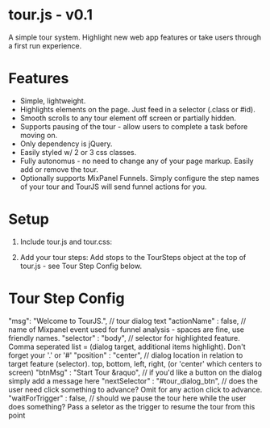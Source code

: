tour.js - v0.1
=======

A simple tour system. Highlight new web app features or take users through a first run experience. 

Features
=======

+ Simple, lightweight. 
+ Highlights elements on the page. Just feed in a selector (.class or #id).
+ Smooth scrolls to any tour element off screen or partially hidden.
+ Supports pausing of the tour - allow users to complete a task before moving on.
+ Only dependency is jQuery. 
+ Easily styled w/ 2 or 3 css classes.
+ Fully autonomus - no need to change any of your page markup. Easily add or remove the tour. 
+ Optionally supports MixPanel Funnels. Simply configure the step names of your tour and TourJS will send funnel actions for you. 

Setup
=======

1. Include tour.js and tour.css:
	<link rel="stylesheet" href="css/tour.css">
	<script src="js/tour.js"></script>

2. Add your tour steps:
	Add stops to the TourSteps object at the top of tour.js - see Tour Step Config below.


Tour Step Config
=======

"msg": "Welcome to TourJS.", // tour dialog text
"actionName" : false, // name of Mixpanel event used for funnel analysis - spaces are fine, use friendly names. 
"selector" : "body", // selector for highlighted feature. Comma seperated list = (dialog target, additional items highlight). Don't forget your '.' or '#' 
"position" : "center", // dialog location in relation to target feature (selector). top, bottom, left, right, (or 'center' which centers to screen)
"btnMsg" : "Start Tour &raquo", // if you'd like a button on the dialog simply add a message here
"nextSelector" : "#tour_dialog_btn", // does the user need click something to advance? Omit for any action click to advance.
"waitForTrigger" : false, // should we pause the tour here while the user does something? Pass a seletor as the trigger to resume the tour from this point
